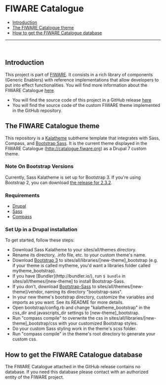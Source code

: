 # FIWARE Catalogue 

+ [Introduction](#def-introduction)
+ [The FIWARE Catalogue theme](#def-theme)
+ [How to get the FIWARE Catalogue database](#def-database)

---

<br>

<a name="def-introduction"></a>

## Introduction

This project is part of [FIWARE](http://fiware.org). It consists in a rich library of components (Generic Enablers) with reference implementations that allow developers to put into effect functionalities. You will find more information about the FIWARE Catalogue [here](https://forge.fiware.org/plugins/mediawiki/wiki/fiware/index.php/Working_with_the_FIWARE_catalogue).

- You will find the source code of this project in a GitHub release [here](https://github.com/ging/fiware-catalogue/releases)
- You will find the source code of the custom FIWARE theme implemented in the GitHub repository.  

<a name="def-theme"></a>

## The FIWARE Catalogue theme
This repository is a [Kalatheme](https://drupal.org/project/kalatheme) subtheme template that integrates with Sass, Compass, and [Bootstrap Sass](https://github.com/thomas-mcdonald/bootstrap-sass). It is the current theme displayed in the FIWARE Catalogue (http://catalogue.fiware.org) as a Drupal 7 custom theme.  

### Note On Bootstrap Versions
Currently, Sass Kalatheme is set up for Bootstrap 3. If you're using Bootstrap 2, you can download [the release for 2.3.2](https://github.com/kalamuna/sass_kalatheme/releases/tag/2.3.2).

### Requirements
* [Drupal](https://www.drupal.org/)
* [Sass](http://sass-lang.com/)
* [Compass](http://compass-style.org/)

### Set Up in a Drupal installation
To get started, follow these steps:
* Download Sass Kalatheme to your sites/all/themes directory.
* Rename its directory, .info file, etc. to your custom theme's name.
* Download [Bootstrap 3](http://getbootstrap.com/) to sites/all/libraries/[new-theme]\_bootstrap (e.g. if your theme is called mytheme, you'd want a libraries folder called mytheme\_bootstrap).
* If you have [Bundler](http://bu<a name="def-theme"></a>ndler.io/), run `$ bundle` in sites/all/themes/[new-theme] to install Bootstrap-Sass.
* If you don't, download [Bootstrap-Sass](https://github.com/thomas-mcdonald/bootstrap-sass/releases/tag/v3.0.3.0) to sites/all/themes/[new-theme]/vendor, naming its directory "bootstrap-sass".
* In your new theme's bootstrap directory, customize the variables and imports as you want. See its README for more details.
* Open bootstrap/config.rb and change "kalatheme_bootstrap" in the css_dir and javascripts_dir settings to [new-theme]_bootstrap.
* Run "compass compile" to overwrite the css in sites/all/libraries/[new-theme]_bootstrap/css with your customized Bootstrap styles.
* Do your custom Sass styling work in the theme's scss folder.
* Run "compass compile" in the theme's root directory to generate your custom css.

<a name="def-database"></a>

## How to get the FIWARE Catalogue database

The FIWARE Catalogue attached in the GitHub release contains no database. If you need this database please contact with an authorized entity of the FIWARE project. 
